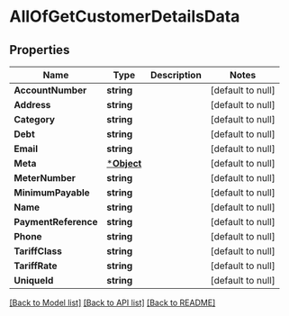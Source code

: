 # AllOfGetCustomerDetailsData

## Properties
Name | Type | Description | Notes
------------ | ------------- | ------------- | -------------
**AccountNumber** | **string** |  | [default to null]
**Address** | **string** |  | [default to null]
**Category** | **string** |  | [default to null]
**Debt** | **string** |  | [default to null]
**Email** | **string** |  | [default to null]
**Meta** | [***Object**](.md) |  | [default to null]
**MeterNumber** | **string** |  | [default to null]
**MinimumPayable** | **string** |  | [default to null]
**Name** | **string** |  | [default to null]
**PaymentReference** | **string** |  | [default to null]
**Phone** | **string** |  | [default to null]
**TariffClass** | **string** |  | [default to null]
**TariffRate** | **string** |  | [default to null]
**UniqueId** | **string** |  | [default to null]

[[Back to Model list]](../README.md#documentation-for-models) [[Back to API list]](../README.md#documentation-for-api-endpoints) [[Back to README]](../README.md)

